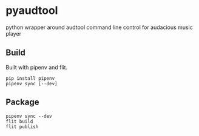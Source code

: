 # pyaudtool
python wrapper around audtool command line control for audacious music player


## Build

Built with pipenv and flit.

```
pip install pipenv
pipenv sync [--dev]
```

## Package

```
pipenv sync --dev 
flit build
flit publish
```